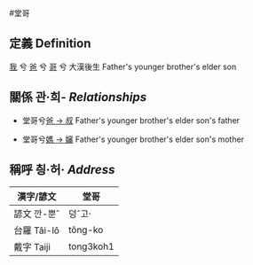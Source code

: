 #堂哥
## 定義 Definition
[我](member1.md) 兮 [爸](member2.md) 兮 [哥](member11.md) 兮 大漢後生 Father's younger brother's elder son

## 關係 관·희- _Relationships_

- 堂哥兮[爸 → 叔](member11.md) Father's younger brother's elder son's father

- 堂哥兮[媽 → 嬸](member34.md) Father's younger brother's elder son's mother



## 稱呼 칑·허· _Address_

漢字/諺文 | 堂哥
--- | ---
諺文 깐-뿐ˆ | 덩ˆ고·
台羅 Tâi-lô | tông-ko
戴字 Taiji | tong3koh1


